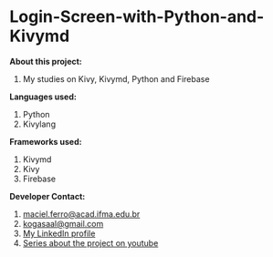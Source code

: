 # Login-Screen-with-Python-and-Kivymd
**About this project:** 
 1. My studies on Kivy, Kivymd, Python and Firebase

**Languages ​​used:**
 
 1. Python
 2. Kivylang

**Frameworks used:**

 1. Kivymd
 2. Kivy
 3. Firebase

**Developer Contact:**

 1. maciel.ferro@acad.ifma.edu.br
 2. kogasaal@gmail.com
 3. [My LinkedIn profile](https://www.linkedin.com/in/saulo-ferro-maciel-74b65a1b8/)
 4. [Series about the project on youtube](https://youtu.be/LhjrfkTosCg) 
